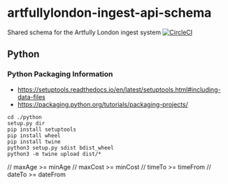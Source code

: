 # artfullylondon-ingest-api-schema

Shared schema for the Artfully London ingest system
[![CircleCI](https://circleci.com/gh/stevejay/artfullylondon-ingest-api-schema/tree/master.svg?style=svg)](https://circleci.com/gh/stevejay/artfullylondon-ingest-api-schema/tree/master)

## Python

### Python Packaging Information

- https://setuptools.readthedocs.io/en/latest/setuptools.html#including-data-files
- https://packaging.python.org/tutorials/packaging-projects/

```
cd ./python
setup.py dir
pip install setuptools
pip install wheel
pip install twine
python3 setup.py sdist bdist_wheel
python3 -m twine upload dist/*
```

// maxAge >= minAge
// maxCost >= minCost
// timeTo >= timeFrom
// dateTo >= dateFrom
